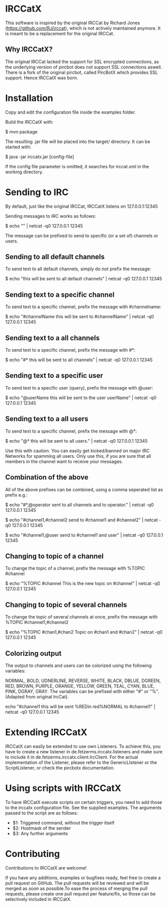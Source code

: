 IRCCatX
=======

This software is inspired by the original IRCCat by Richard Jones (https://github.com/RJ/irccat), which is not actively
maintained anymore. It is meant to be a replacement for the original IRCCat.

Why IRCCatX?
------------
The original IRCCat lacked the support for SSL encrypted connections, as the underlying version of pircbot does not
support SSL connections aswell. There is a fork of the original pircbot, called PircBotX which provides SSL support.
Hence IRCCatX was born.

Installation
============
Copy and edit the configuration file inside the examples folder.

Build the IRCCatX with: 

$ mvn package

The resulting .jar file will be placed into the target/ directory. It can be started with:

$ java -jar irccatx.jar [config-file]

If the config file parameter is omitted, it searches for irccat.xml in the working directory.

Sending to IRC
===============

By default, just like the original IRCCat, IRCCatX listens on 127.0.0.1:12345

Sending messages to IRC works as follows:

$ echo "<message>" | netcat -q0 127.0.0.1 12345

The message can be prefixed to send to specific (or a set of) channels or users.

Sending to all default channels
-------------------------------

To send text to all default channels, simply do not prefix the message:

$ echo "this will be sent to all default channels" | netcat -q0 127.0.0.1 12345

Sending text to a specific channel
----------------------------------

To send text to a specific channel, prefix the message with #channelname:

$ echo "#channelName this will be sent to #channelName" | netcat -q0 127.0.0.1 12345

Sending text to a all channels
------------------------------

To send text to a specific channel, prefix the message with #*:

$ echo "#* this will be sent to all channels" | netcat -q0 127.0.0.1 12345


Sending text to a specific user
--------------------------------
To send text to a specific user (query), prefix the message with @user:

$ echo "@userName this will be sent to the user userName" | netcat -q0 127.0.0.1 12345

Sending text to a all users
---------------------------

To send text to a specific channel, prefix the message with @*:

$ echo "@* this will be sent to all users." | netcat -q0 127.0.0.1 12345

Use this with caution. You can easily get kicked/banned on major IRC Networks for spamming all users. 
Only use this, if you are sure that all members in the channel want to receive your messages.

Combination of the above
------------------------

All of the above prefixes can be combined, using a comma seperated list as prefix e.g.:

$ echo "#*,@operator sent to all channels and to operator." | netcat -q0 127.0.0.1 12345

$ echo "#channel1,#channel2 send to #channel1 and #channel2" | netcat -q0 127.0.0.1 12345

$ echo "#channel1,@user send to #channel1 and user" | netcat -q0 127.0.0.1 12345


Changing to topic of a channel
------------------------------

To change the topic of a channel, prefix the message with %TOPIC #channel

$ echo "%TOPIC #channel This is the new topic on #channel" | netcat -q0 127.0.0.1 12345

Changing to topic of several channels
--------------------------------------

To change the topic of several channels at once, prefix the message with <br>%TOPIC #channel1,#channel2

$ echo "%TOPIC #chan1,#chan2 Topic on #chan1 and #chan2" | netcat -q0 127.0.0.1 12345

Colorizing output
-----------------

The output to channels and users can be colorized using the following variables:

NORMAL, BOLD, UDNERLINE, REVERSE, WHITE, BLACK, DBLUE, DGREEN, RED, BROWN, PURPLE, ORANGE, YELLOW, GREEN, TEAL, CYAN,
BLUE, PINK, DGRAY, GRAY. The variables can be prefixed with either "#" or "%". (Adapted from original IrcCat).

echo "#channel1 this will be sent %REDin red%NORMAL to #channel1" | netcat -q0 127.0.0.1 12345


Extending IRCCatX
=================

IRCCatX can easily be extended to use own Listeners. To achieve this, you have to create a new listener in 
de.fetzerms.irccatx.listeners and make sure to include it in de.fetzerms.irccatx.client.IrcClient. For the actual
implementation of the Listener, please refer to the GenericLIstener or the ScriptListener, or check the pircbotx
documentation.

Using scripts with IRCCatX
==========================

To have IRCCatX execute scripts on certain triggers, you need to add those to the irccatx configuration file. 
See the supplied examples. The arguments passed to the script are as follows: 

- $1: Triggered command, without the trigger itself
- $2: Hostmask of the sender
- $3: Any further arguments

Contributing
============

Contributions to IRCCatX are welcome!

If you have any additions, examples or bugfixes ready, feel free to create a pull request on GitHub. The pull requests will be reviewed
and will be merged as soon as possible.To ease the process of merging the pull requests, please create one pull request
 per feature/fix, so those can be selectively included in IRCCatX.
